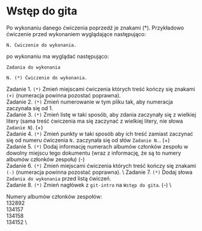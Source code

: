 # Wstęp do gita

Po wykonaniu danego ćwiczenia poprzedź je znakami (*).
Przykładowo ćwiczenie przed wykonaniem wyglądające następująco:
```
N. Ćwiczenie do wykonania.
```
po wykonaniu ma wyglądać następująco:
```
Zadania do wykonania

N. (*) Ćwiczenie do wykonania.
```

Zadanie 1. `(*)` Zmień miejscami ćwiczenia których treść kończy się znakami `(+)` (numeracja powinna pozostać poprawna). \
Zadanie 2. `(*)` Zmień numerowanie w tym pliku tak, aby numeracja zaczynała się od 1. \
Zadanie 3. `(*)` Zmień listę w taki sposób, aby zdania zaczynały się z wielkiej litery (sama treść ćwiczenia ma się zaczynać z wielkiej litery, nie słowa `Zadanie N`). (+) \
Zadanie 4. `(*)` Zmień punkty w taki sposób aby ich treść zamiast zaczynać się od numeru ćwiczenia `N.` zaczynała się od słów `Zadanie N.`. (+) \
Zadanie 5. `(*)` Dodaj informację numerach albumów członków zespołu w dowolny miejscu tego dokumentu (wraz z informację, że są to numery albumów członków zespołu) (-) \
Zadanie 6. `(*)` Zmień miejscami ćwiczenia których treść kończy się znakami `(-)` (numeracja powinna pozostać poprawna). \ 
Zadanie 7. `(*)` Dodaj słowa `Zadania do wykonania` przed listą ćwiczeń. \
Zadanie 8. `(*)` Zmień nagłówek z `git-intro` na `Wstęp do gita`. (-) \

Numery albumów członków zespołów: \
132892 \
134157 \
134158 \
134152 \
